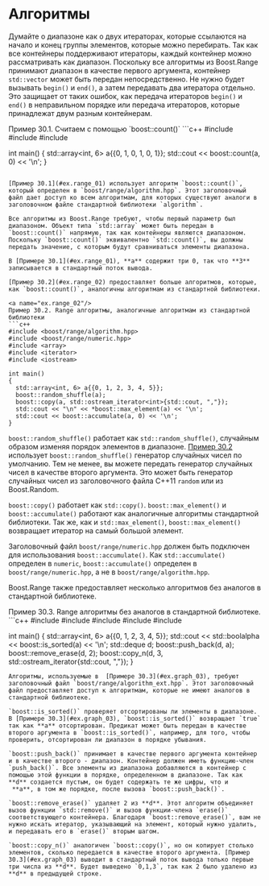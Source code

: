# Алгоритмы

Думайте о диапазоне как о двух итераторах, которые ссылаются на начало и конец группы элементов, которые можно перебирать. Так как все контейнеры поддерживают итераторы, каждый контейнер можно рассматривать как диапазон. Поскольку все алгоритмы из Boost.Range принимают диапазон в качестве первого аргумента, контейнер `std::vector` может быть передан непосредственно.  Не нужно будет вызывать `begin()` и `end()`, а затем передавать два итератора отдельно. Это защищает от таких ошибок, как передача итераторов `begin()` и `end()` в неправильном порядке или передача итераторов, которые принадлежат двум разным контейнерам.

<a name="ex.range_01"/>
Пример 30.1. Считаем с помощью `boost::count()`
```c++
#include <boost/range/algorithm.hpp>
#include <array>
#include <iostream>

int main()
{
  std::array<int, 6> a{{0, 1, 0, 1, 0, 1}};
  std::cout << boost::count(a, 0) << '\n';
}
```

[Пример 30.1](#ex.range_01) использует алгоритм `boost::count()`, который определен в `boost/range/algorithm.hpp`. Этот заголовочный файл дает доступ ко всем алгоритмам, для которых существуют аналоги в заголовочном файле стандартной библиотеки `algorithm`.

Все алгоритмы из Boost.Range требуют, чтобы первый параметр был диапазоном. Объект типа `std::array` может быть передан в `boost::count()` напрямую, так как контейнеры являются диапазоном. Поскольку `boost::count()` эквивалентно `std::count()`, вы должны передать значение, с которым будут сравниваться элементы диапазона.

В [Примере 30.1](#ex.range_01), **a** содержит три 0, так что **3** записывается в стандартный поток вывода.

[Пример 30.2](#ex.range_02) предоставляет больше алгоритмов, которые, как `boost::count()`, аналогичны алгоритмам из стандартной библиотеки.

<a name="ex.range_02"/>
Пример 30.2. Range алгоритмы, аналогичные алгоритмам из стандартной библиотеки
```c++
#include <boost/range/algorithm.hpp>
#include <boost/range/numeric.hpp>
#include <array>
#include <iterator>
#include <iostream>

int main()
{
  std::array<int, 6> a{{0, 1, 2, 3, 4, 5}};
  boost::random_shuffle(a);
  boost::copy(a, std::ostream_iterator<int>{std::cout, ","});
  std::cout << "\n" << *boost::max_element(a) << '\n';
  std::cout << boost::accumulate(a, 0) << '\n';
}
```

`boost::random_shuffle()` работает как `std::random_shuffle()`, случайным образом изменяя порядок элементов в диапазоне. [Пример 30.2](#ex.graph_02) использует `boost::random_shuffle()` генератор случайных чисел по умолчанию. Тем не менее, вы можете передать генератор случайных чисел в качестве второго аргумента. Это может быть генератор случайных чисел из заголовочного файла C++11 `random` или из Boost.Random. 

`boost::copy()` работает как `std::copy()`. `boost::max_element()` и `boost::accumulate()` работают как аналогичные алгоритмы стандартной библиотеки. Так же, как и `std::max_element()`, `boost::max_element()` возвращает итератор на самый большой элемент.

Заголовочный файл `boost/range/numeric.hpp` должен быть подключен для использования `boost::accumulate()`. Как `std::accumulate()` определен в `numeric`, `boost::accumulate()` определен в `boost/range/numeric.hpp`, а не в `boost/range/algorithm.hpp`.

Boost.Range также предоставляет несколько алгоритмов без аналогов в стандартной библиотеке.

<a name="ex.range_03"/>
Пример 30.3. Range алгоритмы без аналогов в стандартной библиотеке.
```c++
#include <boost/range/algorithm_ext.hpp>
#include <array>
#include <deque>
#include <iterator>
#include <iostream>

int main()
{
  std::array<int, 6> a{{0, 1, 2, 3, 4, 5}};
  std::cout << std::boolalpha << boost::is_sorted(a) << '\n';
  std::deque<int> d;
  boost::push_back(d, a);
  boost::remove_erase(d, 2);
  boost::copy_n(d, 3, std::ostream_iterator<int>{std::cout, ","});
}
```
Алгоритмы, используемые в  [Примере 30.3](#ex.graph_03), требуют заголовочный файл `boost/range/algorithm_ext.hpp`. Этот заголовочный файл предоставляет доступ к алгоритмам, которые не имеют аналогов в стандартной библиотеке.

`boost::is_sorted()` проверяет отсортированы ли элементы в диапазоне. В [Примере 30.3](#ex.graph_03), `boost::is_sorted()` возвращает `true` так как **a** отсортирован. Предикат может быть передан в качестве второго аргумента в `boost::is_sorted()`, например, для того, чтобы проверить, отсортирован ли диапазон в порядке убывания.

`boost::push_back()` принимает в качестве первого аргумента контейнер и в качестве второго - диапазон. Контейнер должен иметь функцию-член `push_back()`. Все элементы из диапазона добавляются в контейнер с помощью этой функции в порядке, определенном в диапазоне. Так как **d** создается пустым, он будет содержать те же цифры, что и
 **a**, в том же порядке, после вызова `boost::push_back()`.
 
`boost::remove_erase()` удаляет 2 из **d**. Этот алгоритм объединяет вызов функции `std::remove()` и вызов функции-члена `erase()` соответствующего контейнера. Благодаря `boost::remove_erase()`, вам не нужно искать итератор, указывающий на элемент, который нужно удалить, и передавать его в `erase()` вторым шагом.

`boost::copy_n()` аналогичен `boost::copy()`, но он копирует столько элементов, сколько передается в качестве второго аргумента. [Пример 30.3](#ex.graph_03) выводит в стандартный поток вывода только первые три числа из **d**. Будет выведено `0,1,3`, так как 2 было удалено из **d** в предыдущей строке.
